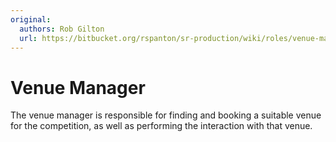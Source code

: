 ```yaml
---
original:
  authors: Rob Gilton
  url: https://bitbucket.org/rspanton/sr-production/wiki/roles/venue-manager
---
```

# Venue Manager

The venue manager is responsible for finding and booking a suitable
venue for the competition, as well as performing the interaction with
that venue.
